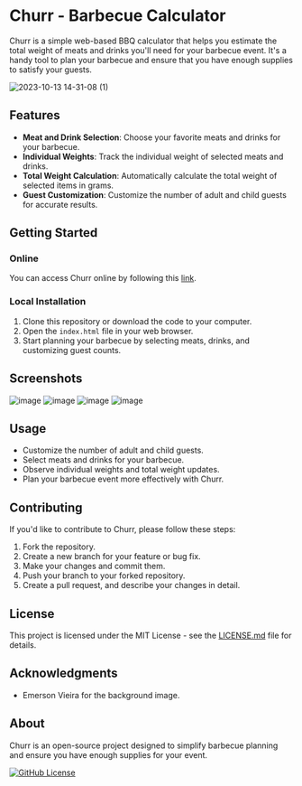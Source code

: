 # Churr - Barbecue Calculator

Churr is a simple web-based BBQ calculator that helps you estimate the total weight of meats and drinks you'll need for your barbecue event. It's a handy tool to plan your barbecue and ensure that you have enough supplies to satisfy your guests.

![2023-10-13 14-31-08 (1)](https://github.com/code-neves/Churr/assets/127349682/76749c95-4a04-4bc9-957e-400e3e85fc15)

## Features

- **Meat and Drink Selection**: Choose your favorite meats and drinks for your barbecue.
- **Individual Weights**: Track the individual weight of selected meats and drinks.
- **Total Weight Calculation**: Automatically calculate the total weight of selected items in grams.
- **Guest Customization**: Customize the number of adult and child guests for accurate results.

## Getting Started

### Online

You can access Churr online by following this [link](https://code-neves.github.io/Churr/).

### Local Installation

1. Clone this repository or download the code to your computer.
2. Open the `index.html` file in your web browser.
3. Start planning your barbecue by selecting meats, drinks, and customizing guest counts.

## Screenshots

![image](https://github.com/code-neves/Churr/assets/127349682/6419db5b-00d5-44fc-aa1a-a4cde90d347c)
![image](https://github.com/code-neves/Churr/assets/127349682/c48428b2-8449-4866-969c-ed60cae84ee9)
![image](https://github.com/code-neves/Churr/assets/127349682/33b04a62-7ee8-44a7-830a-8600dbeced50)
![image](https://github.com/code-neves/Churr/assets/127349682/e7224400-39cc-46a9-a88f-c1f629aefa91)

## Usage

- Customize the number of adult and child guests.
- Select meats and drinks for your barbecue.
- Observe individual weights and total weight updates.
- Plan your barbecue event more effectively with Churr.

## Contributing

If you'd like to contribute to Churr, please follow these steps:

1. Fork the repository.
2. Create a new branch for your feature or bug fix.
3. Make your changes and commit them.
4. Push your branch to your forked repository.
5. Create a pull request, and describe your changes in detail.

## License

This project is licensed under the MIT License - see the [LICENSE.md](LICENSE.md) file for details.

## Acknowledgments

- Emerson Vieira for the background image.

## About

Churr is an open-source project designed to simplify barbecue planning and ensure you have enough supplies for your event.

[![GitHub License](https://img.shields.io/github/license/code-neves/Churr)](https://github.com/code-neves/Churr/LICENSE.md)

